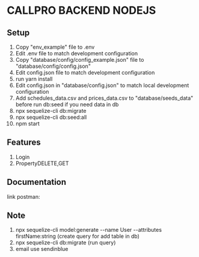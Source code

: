 CALLPRO BACKEND NODEJS
==============

Setup
------------

1. Copy "env_example" file to .env
2. Edit .env file to match development configuration
3. Copy "database/config/config_example.json" file to "database/config/config.json"
4. Edit config.json file to match development configuration
5. run yarn install
6. Edit config.json in "database/config.json" to match local development configuration
7. Add schedules_data.csv and prices_data.csv to "database/seeds_data" before run db:seed if you need data in db
8. npx sequelize-cli db:migrate 
9. npx sequelize-cli db:seed:all
10. npm start


Features
------------

1. Login
2. PropertyDELETE,GET

Documentation
------------
link postman:

Note
------------
1. npx sequelize-cli model:generate --name User --attributes firstName:string (create query for add table in db)
2. npx sequelize-cli db:migrate (run query)
4. email use sendinblue